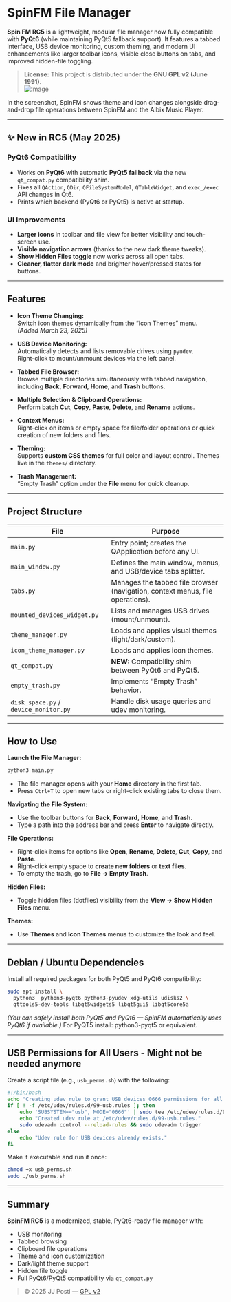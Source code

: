 # SpinFM File Manager

**Spin FM RC5** is a lightweight, modular file manager now fully compatible with **PyQt6** (while maintaining PyQt5 fallback support). It features a tabbed interface, USB device monitoring, custom theming, and modern UI enhancements like larger toolbar icons, visible close buttons on tabs, and improved hidden-file toggling.

> **License:** This project is distributed under the **GNU GPL v2 (June 1991)**.  
> ![Image](https://github.com/user-attachments/assets/ac66c7b9-c4aa-4351-9928-6f4d6481c7af)

In the screenshot, SpinFM shows theme and icon changes alongside drag-and-drop file operations between SpinFM and the Albix Music Player.

---

## ✨ New in RC5 (May 2025)

###  PyQt6 Compatibility
- Works on **PyQt6** with automatic **PyQt5 fallback** via the new `qt_compat.py` compatibility shim.
- Fixes all `QAction`, `QDir`, `QFileSystemModel`, `QTableWidget`, and `exec_/exec` API changes in Qt6.
- Prints which backend (PyQt6 or PyQt5) is active at startup.

###  UI Improvements
- **Larger icons** in toolbar and file view for better visibility and touch-screen use.  
- **Visible navigation arrows** (thanks to the new dark theme tweaks).  
- **Show Hidden Files toggle** now works across all open tabs.  
- **Cleaner, flatter dark mode** and brighter hover/pressed states for buttons.  

---

## Features

- **Icon Theme Changing:**  
  Switch icon themes dynamically from the “Icon Themes” menu.  
  *(Added March 23, 2025)*

- **USB Device Monitoring:**  
  Automatically detects and lists removable drives using `pyudev`.  
  Right-click to mount/unmount devices via the left panel.

- **Tabbed File Browser:**  
  Browse multiple directories simultaneously with tabbed navigation, including **Back**, **Forward**, **Home**, and **Trash** buttons.

- **Multiple Selection & Clipboard Operations:**  
  Perform batch **Cut**, **Copy**, **Paste**, **Delete**, and **Rename** actions.

- **Context Menus:**  
  Right-click on items or empty space for file/folder operations or quick creation of new folders and files.

- **Theming:**  
  Supports **custom CSS themes** for full color and layout control. Themes live in the `themes/` directory.

- **Trash Management:**  
  “Empty Trash” option under the **File** menu for quick cleanup.

---

## Project Structure

| File | Purpose |
|------|----------|
| `main.py` | Entry point; creates the QApplication before any UI. |
| `main_window.py` | Defines the main window, menus, and USB/device tabs splitter. |
| `tabs.py` | Manages the tabbed file browser (navigation, context menus, file operations). |
| `mounted_devices_widget.py` | Lists and manages USB drives (mount/unmount). |
| `theme_manager.py` | Loads and applies visual themes (light/dark/custom). |
| `icon_theme_manager.py` | Loads and applies icon themes. |
| `qt_compat.py` | **NEW:** Compatibility shim between PyQt6 and PyQt5. |
| `empty_trash.py` | Implements “Empty Trash” behavior. |
| `disk_space.py` / `device_monitor.py` | Handle disk usage queries and udev monitoring. |

---

## How to Use

**Launch the File Manager:**
```bash
python3 main.py
```
- The file manager opens with your **Home** directory in the first tab.  
- Press `Ctrl+T` to open new tabs or right-click existing tabs to close them.

**Navigating the File System:**
- Use the toolbar buttons for **Back**, **Forward**, **Home**, and **Trash**.  
- Type a path into the address bar and press **Enter** to navigate directly.

**File Operations:**
- Right-click items for options like **Open**, **Rename**, **Delete**, **Cut**, **Copy**, and **Paste**.  
- Right-click empty space to **create new folders** or **text files**.  
- To empty the trash, go to **File → Empty Trash**.

**Hidden Files:**
- Toggle hidden files (dotfiles) visibility from the **View → Show Hidden Files** menu.

**Themes:**
- Use **Themes** and **Icon Themes** menus to customize the look and feel.

---

## Debian / Ubuntu Dependencies

Install all required packages for both PyQt5 and PyQt6 compatibility:

```bash
sudo apt install \
  python3  python3-pyqt6 python3-pyudev xdg-utils udisks2 \
  qttools5-dev-tools libqt5widgets5 libqt5gui5 libqt5core5a
```

*(You can safely install both PyQt5 and PyQt6 — SpinFM automatically uses PyQt6 if available.)* For PyQT5 install: python3-pyqt5 or equivalent.

---

## USB Permissions for All Users - Might not be needed anymore

Create a script file (e.g., `usb_perms.sh`) with the following:

```bash
#!/bin/bash
echo "Creating udev rule to grant USB devices 0666 permissions for all users..."
if [ ! -f /etc/udev/rules.d/99-usb.rules ]; then
    echo 'SUBSYSTEM=="usb", MODE="0666"' | sudo tee /etc/udev/rules.d/99-usb.rules
    echo "Created udev rule at /etc/udev/rules.d/99-usb.rules."
    sudo udevadm control --reload-rules && sudo udevadm trigger
else
    echo "Udev rule for USB devices already exists."
fi
```

Make it executable and run it once:
```bash
chmod +x usb_perms.sh
sudo ./usb_perms.sh
```

---

## Summary

**SpinFM RC5** is a modernized, stable, PyQt6-ready file manager with:  
- USB monitoring  
- Tabbed browsing  
- Clipboard file operations  
- Theme and icon customization  
- Dark/light theme support  
- Hidden file toggle  
- Full PyQt6/PyQt5 compatibility via `qt_compat.py`  

> © 2025 JJ Posti — [GPL v2](http://www.gnu.org/copyleft/gpl.html)
